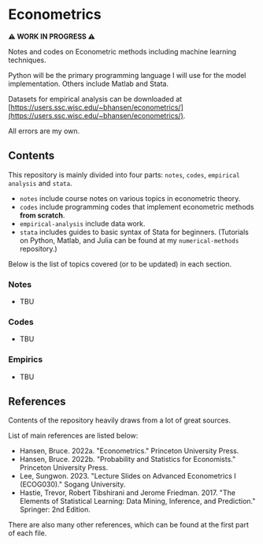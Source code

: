 # Econometrics

**⚠️ WORK IN PROGRESS ⚠️**

Notes and codes on Econometric methods including machine learning techniques.

Python will be the primary programming language I will use for the model implementation. Others include Matlab and Stata.

Datasets for empirical analysis can be downloaded at [https://users.ssc.wisc.edu/~bhansen/econometrics/](https://users.ssc.wisc.edu/~bhansen/econometrics/).

All errors are my own.

## Contents

This repository is mainly divided into four parts: `notes`, `codes`, `empirical analysis` and `stata`.

- `notes` include course notes on various topics in econometric theory.
- `codes` include programming codes that implement econometric methods **from scratch**.
- `empirical-analysis` include data work.
- `stata` includes guides to basic syntax of Stata for beginners. (Tutorials on Python, Matlab, and Julia can be found at my `numerical-methods` repository.)

Below is the list of topics covered (or to be updated) in each section.

### Notes

- TBU

### Codes

- TBU

### Empirics

- TBU

## References

Contents of the repository heavily draws from a lot of great sources.

List of main references are listed below:

- Hansen, Bruce. 2022a. "Econometrics." Princeton University Press.
- Hansen, Bruce. 2022b. "Probability and Statistics for Economists." Princeton University Press.
- Lee, Sungwon. 2023. "Lecture Slides on Advanced Econometrics I (ECOG030)." Sogang University.
- Hastie, Trevor, Robert Tibshirani and Jerome Friedman. 2017. "The Elements of Statistical Learning: Data Mining, Inference, and Prediction." Springer: 2nd Edition.

There are also many other references, which can be found at the first part of each file.